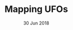 ---
layout:      project
title:       Mapping UFOs
date:        30 Jun 2018
# screenshot:
#   src:       /assets/img/projects/hyde-v2@0,25x.jpg
#   srcset:
#     1920w:   /assets/img/projects/hyde-v2.jpg
#     960w:    /assets/img/projects/hyde-v2@0,5x.jpg
#     480w:    /assets/img/projects/hyde-v2@0,25x.jpg
caption:     Using ArcMap to map UFO sightings in the U.S.
description: Using ArcMap to map UFO sightings in the U.S.
links:
  - title:   View Project
    url:     ../../project_code/titanic/index.html
  - title:   Github
    url:     https://github.com/inspectordanno/titanic_survival
featured:    false
---